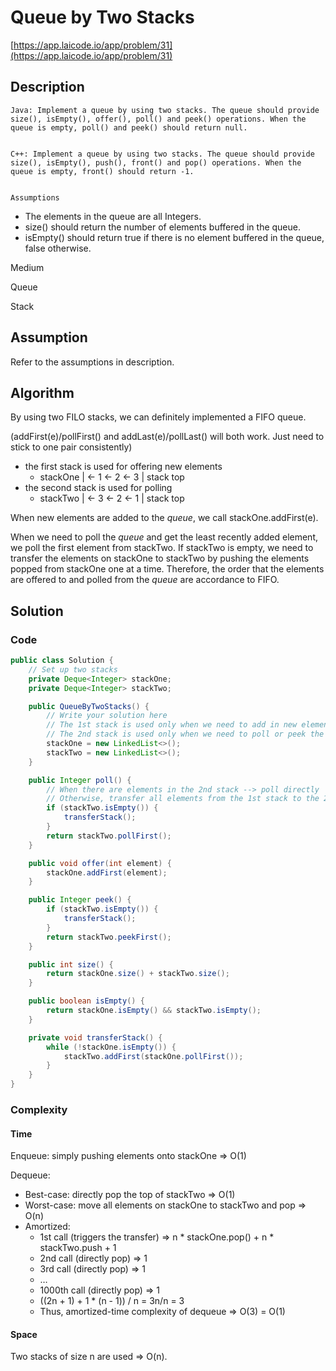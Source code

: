 <!----- Conversion time: 0.682 seconds.


Using this Markdown file:

1. Cut and paste this output into your source file.
2. See the notes and action items below regarding this conversion run.
3. Check the rendered output (headings, lists, code blocks, tables) for proper
   formatting and use a linkchecker before you publish this page.

Conversion notes:

* GD2md-html version 1.0β13
* Tue Jan 15 2019 18:43:22 GMT-0800 (PST)
* Source doc: https://docs.google.com/open?id=1J3m24b1h_llHrp6nxiBKVEb3gwa1oYodaNS7OKHc0Yk
----->



# Queue by Two Stacks

[https://app.laicode.io/app/problem/31](https://app.laicode.io/app/problem/31)


## Description


    Java: Implement a queue by using two stacks. The queue should provide size(), isEmpty(), offer(), poll() and peek() operations. When the queue is empty, poll() and peek() should return null.


    C++: Implement a queue by using two stacks. The queue should provide size(), isEmpty(), push(), front() and pop() operations. When the queue is empty, front() should return -1.


    Assumptions



*   The elements in the queue are all Integers.
*   size() should return the number of elements buffered in the queue.
*   isEmpty() should return true if there is no element buffered in the queue, false otherwise.

Medium

Queue

Stack


## Assumption

Refer to the assumptions in description.


## Algorithm

By using two FILO stacks, we can definitely implemented a FIFO queue.

(addFirst(e)/pollFirst() and addLast(e)/pollLast() will both work. Just need to stick to one pair consistently)



*   the first stack is used for offering new elements
    *   stackOne | ← 1 ← 2 ← 3 | stack top
*   the second stack is used for polling
    *   stackTwo | ← 3 ← 2 ← 1 | stack top

When new elements are added to the _queue_, we call stackOne.addFirst(e).

When we need to poll the _queue_ and get the least recently added element, we poll the first element from stackTwo. If stackTwo is empty, we need to transfer the elements on stackOne to stackTwo by pushing the elements popped from stackOne one at a time. Therefore, the order that the elements are offered to and polled from the _queue_ are accordance to FIFO.


## Solution


### Code


```java
public class Solution {
    // Set up two stacks
    private Deque<Integer> stackOne;
    private Deque<Integer> stackTwo;

    public QueueByTwoStacks() {
        // Write your solution here
        // The 1st stack is used only when we need to add in new elements
        // The 2nd stack is used only when we need to poll or peek the first element
        stackOne = new LinkedList<>();
        stackTwo = new LinkedList<>();
    }

    public Integer poll() {
        // When there are elements in the 2nd stack --> poll directly
        // Otherwise, transfer all elements from the 1st stack to the 2nd stack and poll
        if (stackTwo.isEmpty()) {
            transferStack();
        }
        return stackTwo.pollFirst();
    }

    public void offer(int element) {
        stackOne.addFirst(element);
    }

    public Integer peek() {
        if (stackTwo.isEmpty()) {
            transferStack();
        }
        return stackTwo.peekFirst();
    }

    public int size() {
        return stackOne.size() + stackTwo.size();
    }

    public boolean isEmpty() {
        return stackOne.isEmpty() && stackTwo.isEmpty();
    }

    private void transferStack() {
        while (!stackOne.isEmpty()) {
            stackTwo.addFirst(stackOne.pollFirst());
        }
    }
}
```



### Complexity


#### Time

Enqueue: simply pushing elements onto stackOne ⇒ O(1)

Dequeue:



*   Best-case: directly pop the top of stackTwo ⇒ O(1)
*   Worst-case: move all elements on stackOne to stackTwo and pop ⇒ O(n)
*   Amortized:
    *   1st call (triggers the transfer) ⇒ n * stackOne.pop() + n * stackTwo.push + 1
    *   2nd call (directly pop) ⇒ 1
    *   3rd call (directly pop) ⇒ 1
    *   …
    *   1000th call (directly pop) ⇒ 1
    *   ((2n + 1) + 1 * (n - 1)) / n = 3n/n = 3
    *   Thus, amortized-time complexity of dequeue ⇒ O(3) = O(1)


#### Space

Two stacks of size n are used ⇒ O(n).


<!-- GD2md-html version 1.0β13 -->
